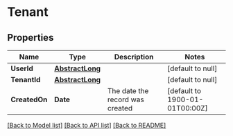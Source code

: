 # Tenant
## Properties

| Name | Type | Description | Notes |
|------------ | ------------- | ------------- | -------------|
| **UserId** | [**AbstractLong**](AbstractLong.md) |  | [default to null] |
| **TenantId** | [**AbstractLong**](AbstractLong.md) |  | [default to null] |
| **CreatedOn** | **Date** | The date the record was created | [default to 1900-01-01T00:00Z] |

[[Back to Model list]](../README.md#documentation-for-models) [[Back to API list]](../README.md#documentation-for-api-endpoints) [[Back to README]](../README.md)

